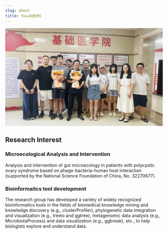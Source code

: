 ```yaml
---
slug: about
title: YuLab@SMU
---
```



<center><img src="/images/members/20240910.png" width='1000px'></center>


## Research Interest


### Microecological Analysis and Intervention


Analysis and intervention of gut microecology in patients with polycystic ovary syndrome based on phage-bacteria-human host interaction (supported by the National Science Foundation of China, No. 32270677).





### Bioinformaitcs tool development

The research group has developed a variety of widely recognized bioinformatics tools in the fields of biomedical knowledge mining and knowledge discovery (e.g., clusterProfiler), phylogenetic data integration and visualization (e.g., treeio and ggtree), metagenomic data analysis (e.g., MicrobiotaProcess) and data visualization (e.g., ggbreak), etc., to help biologists explore and understand data. 



